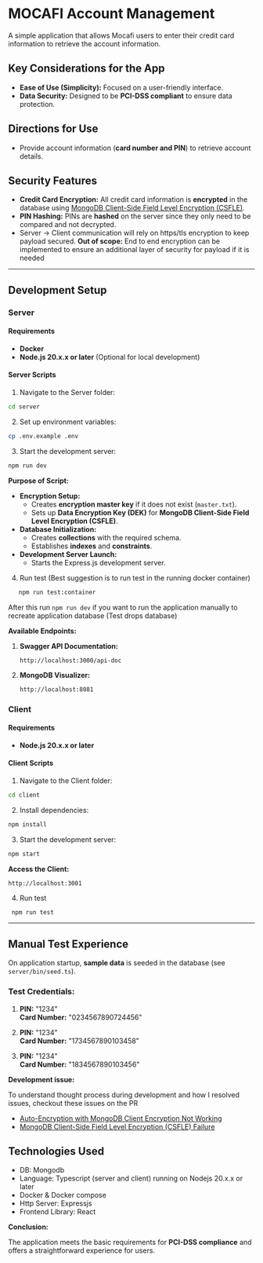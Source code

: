 # MOCAFI Account Management

A simple application that allows Mocafi users to enter their credit card information to retrieve the account information.

## Key Considerations for the App

- **Ease of Use (Simplicity):** Focused on a user-friendly interface.
- **Data Security:** Designed to be **PCI-DSS compliant** to ensure data protection.

## Directions for Use

- Provide account information (**card number and PIN**) to retrieve account details.

## Security Features

- **Credit Card Encryption:** All credit card information is **encrypted** in the database using [MongoDB Client-Side Field Level Encryption (CSFLE)](https://www.mongodb.com/docs/manual/core/queryable-encryption/about-qe-csfle/).
- **PIN Hashing:** PINs are **hashed** on the server since they only need to be compared and not decrypted.
- Server -> Client communication will rely on https/tls encryption to keep payload secured.
  **Out of scope:** End to end encryption can be implemented to ensure an additional layer of security for payload if it is needed

---

## Development Setup

### Server

#### Requirements

- **Docker**
- **Node.js 20.x.x or later** (Optional for local development)

#### Server Scripts

1. Navigate to the Server folder:

```sh
cd server
```

2. Set up environment variables:

```sh
cp .env.example .env
```

3. Start the development server:

```sh
npm run dev
```

**Purpose of Script:**

- **Encryption Setup:**
  - Creates **encryption master key** if it does not exist (`master.txt`).
  - Sets up **Data Encryption Key (DEK)** for **MongoDB Client-Side Field Level Encryption (CSFLE)**.
- **Database Initialization:**
  - Creates **collections** with the required schema.
  - Establishes **indexes** and **constraints**.
- **Development Server Launch:**
  - Starts the Express.js development server.

4. Run test (Best suggestion is to run test in the running docker container)

```sh
   npm run test:container
```

After this run `npm run dev` if you want to run the application manually to recreate application database (Test drops database)

**Available Endpoints:**

1. **Swagger API Documentation:**
   ```
   http://localhost:3000/api-doc
   ```
2. **MongoDB Visualizer:**
   ```
   http://localhost:8081
   ```

### Client

#### Requirements

- **Node.js 20.x.x or later**

#### Client Scripts

1. Navigate to the Client folder:

```sh
cd client
```

2. Install dependencies:

```sh
npm install
```

3. Start the development server:

```sh
npm start
```

**Access the Client:**

```
http://localhost:3001
```

4. Run test

```sh
 npm run test
```

---

## Manual Test Experience

On application startup, **sample data** is seeded in the database (see `server/bin/seed.ts`).

### Test Credentials:

1. **PIN:** "1234"  
   **Card Number:** "0234567890724456"

2. **PIN:** "1234"  
   **Card Number:** "1734567890103458"

3. **PIN:** "1234"  
   **Card Number:** "1834567890103456"

**Development issue:**

To understand thought process during development and how I resolved issues, checkout these issues on the PR

- [Auto-Encryption with MongoDB Client Encryption Not Working](https://github.com/developertom01/mocafi-takehome/issues/2)
- [MongoDB Client-Side Field Level Encryption (CSFLE) Failure](https://github.com/developertom01/mocafi-takehome/issues/1)

## Technologies Used

- DB: Mongodb
- Language: Typescript (server and client) running on Nodejs 20.x.x or later
- Docker & Docker compose
- Http Server: Expressjs
- Frontend Library: React

**Conclusion:**

The application meets the basic requirements for **PCI-DSS compliance** and offers a straightforward experience for users.
